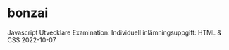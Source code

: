 # bonzai
Javascript Utvecklare
Examination: Individuell inlämningsuppgift: HTML &amp; CSS
2022-10-07

